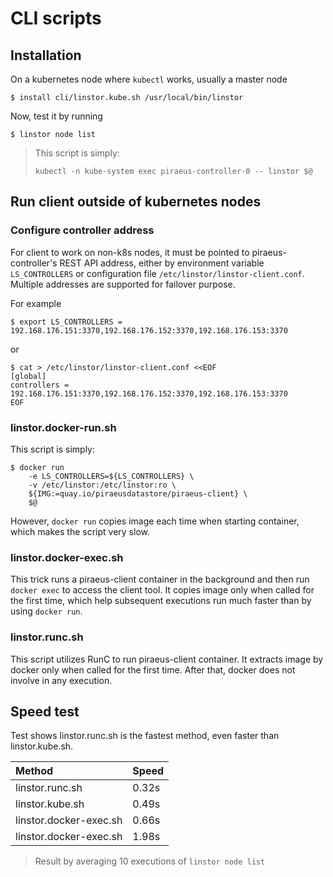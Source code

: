 # CLI scripts
## Installation
On a kubernetes node where `kubectl` works, usually a master node
```
$ install cli/linstor.kube.sh /usr/local/bin/linstor
```
Now, test it by running
```
$ linstor node list
```

> This script is simply:
>```
>kubectl -n kube-system exec piraeus-controller-0 -- linstor $@
>```

## Run client outside of kubernetes nodes

### Configure controller address

For client to work on non-k8s nodes, it must be pointed to piraeus-controller's REST API address, either by environment variable `LS_CONTROLLERS` or configuration file `/etc/linstor/linstor-client.conf`. Multiple addresses are supported for failover purpose.

For example
```
$ export LS_CONTROLLERS = 192.168.176.151:3370,192.168.176.152:3370,192.168.176.153:3370
```
or
```
$ cat > /etc/linstor/linstor-client.conf <<EOF
[global]
controllers = 192.168.176.151:3370,192.168.176.152:3370,192.168.176.153:3370
EOF
```

### linstor.docker-run.sh

This script is simply:
```
$ docker run
    -e LS_CONTROLLERS=${LS_CONTROLLERS} \
    -v /etc/linstor:/etc/linstor:ro \
    ${IMG:=quay.io/piraeusdatastore/piraeus-client} \
    $@
```
However, `docker run` copies image each time when starting container, which makes the script very slow.

### linstor.docker-exec.sh

This trick runs a piraeus-client container in the background and then run `docker exec` to access the client tool. It copies image only when called for the first time, which help subsequent executions run much faster than by using `docker run`.

### linstor.runc.sh

This script utilizes RunC to run piraeus-client container. It extracts image by docker only when called for the first time. After that, docker does not involve in any execution.

## Speed test

Test shows linstor.runc.sh is the fastest method, even faster than linstor.kube.sh.

| Method                 | Speed |
| :----------------------|:------|
| linstor.runc.sh        | 0.32s |
| linstor.kube.sh        | 0.49s |
| linstor.docker-exec.sh | 0.66s |
| linstor.docker-exec.sh | 1.98s |

>Result by averaging 10 executions of `linstor node list`